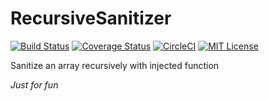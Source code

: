 # RecursiveSanitizer

[![Build Status](https://travis-ci.org/Czerny-F/RecursiveSanitizer.svg?branch=master)](https://travis-ci.org/Czerny-F/RecursiveSanitizer)
[![Coverage Status](https://coveralls.io/repos/github/Czerny-F/RecursiveSanitizer/badge.svg?branch=master)](https://coveralls.io/github/Czerny-F/RecursiveSanitizer?branch=master)
[![CircleCI](https://circleci.com/gh/Czerny-F/RecursiveSanitizer.svg?style=svg)](https://circleci.com/gh/Czerny-F/RecursiveSanitizer)
[![MIT License](http://img.shields.io/badge/license-MIT-blue.svg?style=flat)](LICENSE)

Sanitize an array recursively with injected function

*Just for fun*
